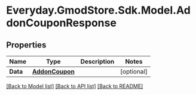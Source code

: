 # Everyday.GmodStore.Sdk.Model.AddonCouponResponse

## Properties

Name | Type | Description | Notes
------------ | ------------- | ------------- | -------------
**Data** | [**AddonCoupon**](AddonCoupon.md) |  | [optional] 

[[Back to Model list]](../README.md#documentation-for-models) [[Back to API list]](../README.md#documentation-for-api-endpoints) [[Back to README]](../README.md)

